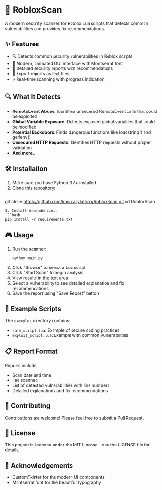 # 🚀 RobloxScan

A modern security scanner for Roblox Lua scripts that detects common vulnerabilities and provides fix recommendations.

## ✨ Features

- 🔍 Detects common security vulnerabilities in Roblox scripts
- 🎨 Modern, animated GUI interface with Montserrat font
- 📝 Detailed security reports with recommendations
- 💾 Export reports as text files
- ⚡ Real-time scanning with progress indication

## 🔍 What It Detects

- **RemoteEvent Abuse**: Identifies unsecured RemoteEvent calls that could be exploited
- **Global Variable Exposure**: Detects exposed global variables that could be modified
- **Potential Backdoors**: Finds dangerous functions like loadstring() and getfenv()
- **Unsecured HTTP Requests**: Identifies HTTP requests without proper validation
- **And more...**

## 🛠️ Installation

1. Make sure you have Python 3.7+ installed
2. Clone this repository:
   ```bash
  git clone https://github.com/kasurarykerion/RobloxScan.git
   cd RobloxScan
   ```
3. Install dependencies:
   ```bash
   pip install -r requirements.txt
   ```

## 🎮 Usage

1. Run the scanner:
   ```bash
   python main.py
   ```
2. Click "Browse" to select a Lua script
3. Click "Start Scan" to begin analysis
4. View results in the text area
5. Select a vulnerability to see detailed explanation and fix recommendations
6. Save the report using "Save Report" button

## 📁 Example Scripts

The `examples` directory contains:
- `safe_script.lua`: Example of secure coding practices
- `exploit_script.lua`: Example with common vulnerabilities

## 📋 Report Format

Reports include:
- Scan date and time
- File scanned
- List of detected vulnerabilities with line numbers
- Detailed explanations and fix recommendations

## 🤝 Contributing

Contributions are welcome! Please feel free to submit a Pull Request.

## 📄 License

This project is licensed under the MIT License - see the LICENSE file for details.

## 🙏 Acknowledgements

- CustomTkinter for the modern UI components
- Montserrat font for the beautiful typography
